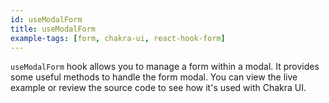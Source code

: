 ```yaml
---
id: useModalForm
title: useModalForm
example-tags: [form, chakra-ui, react-hook-form]
---
```


`useModalForm` hook allows you to manage a form within a modal. It provides some useful methods to handle the form modal. You can view the live example or review the source code to see how it's used with Chakra UI.

<CodeSandboxExample path="form-chakra-use-modal-form" />
